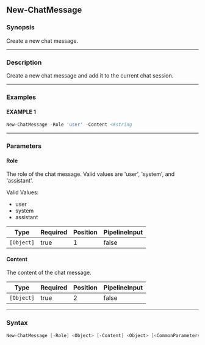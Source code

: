 New-ChatMessage
---------------




### Synopsis
Create a new chat message.



---


### Description

Create a new chat message and add it to the current chat session.



---


### Examples
#### EXAMPLE 1
```PowerShell
New-ChatMessage -Role 'user' -Content <#string
```



---


### Parameters
#### **Role**

The role of the chat message.
Valid values are 'user', 'system', and 'assistant'.



Valid Values:

* user
* system
* assistant






|Type      |Required|Position|PipelineInput|
|----------|--------|--------|-------------|
|`[Object]`|true    |1       |false        |



#### **Content**

The content of the chat message.






|Type      |Required|Position|PipelineInput|
|----------|--------|--------|-------------|
|`[Object]`|true    |2       |false        |





---


### Syntax
```PowerShell
New-ChatMessage [-Role] <Object> [-Content] <Object> [<CommonParameters>]
```
